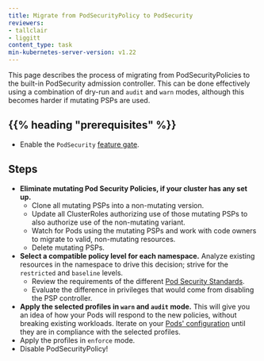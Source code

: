 ```yaml
---
title: Migrate from PodSecurityPolicy to PodSecurity
reviewers:
- tallclair
- liggitt
content_type: task
min-kubernetes-server-version: v1.22
---
```


<!-- overview -->

This page describes the process of migrating from PodSecurityPolicies to the built-in PodSecurity
admission controller. This can be done effectively using a combination of dry-run and `audit` and
`warn` modes, although this becomes harder if mutating PSPs are used.

## {{% heading "prerequisites" %}}

- Enable the `PodSecurity` [feature gate](/docs/reference/command-line-tools-reference/feature-gates/#feature-gates-for-alpha-or-beta-features).

<!-- body -->

## Steps

- **Eliminate mutating Pod Security Policies, if your cluster has any set up.**
  - Clone all mutating PSPs into a non-mutating version.
  - Update all ClusterRoles authorizing use of those mutating PSPs to also authorize use of the
    non-mutating variant.
  - Watch for Pods using the mutating PSPs and work with code owners to migrate to valid,
    non-mutating resources.
  - Delete mutating PSPs.
- **Select a compatible policy level for each namespace.** Analyze existing resources in the
  namespace to drive this decision; strive for the `restricted` and `baseline` levels.
  - Review the requirements of the different [Pod Security Standards](/docs/concepts/security/pod-security-standards).
  - Evaluate the difference in privileges that would come from disabling the PSP controller.
- **Apply the selected profiles in `warn` and `audit` mode.** This will give you an idea of how
  your Pods will respond to the new policies, without breaking existing workloads. Iterate on your
  [Pods' configuration](/docs/concepts/security/pod-security-admission#configuring-pods) until
  they are in compliance with the selected profiles.
- Apply the profiles in `enforce` mode.
- Disable PodSecurityPolicy!